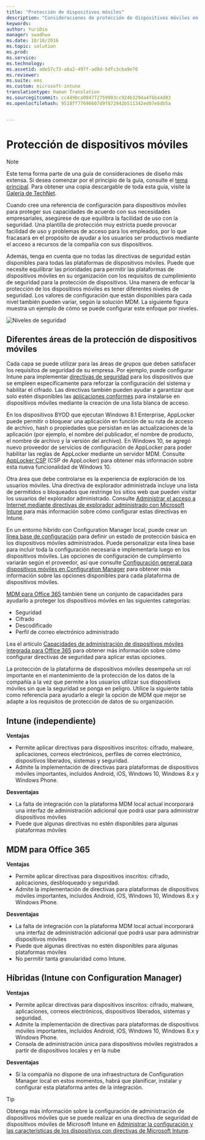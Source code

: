 ```yaml
---
title: "Protección de dispositivos móviles"
description: "Consideraciones de protección de dispositivos móviles en un escenario de administración de dispositivos móviles."
keywords: 
author: YuriDio
manager: swadhwa
ms.date: 10/18/2016
ms.topic: solution
ms.prod: 
ms.service: 
ms.technology: 
ms.assetid: ade57c73-a8a2-497f-ad8d-5dfc3cba9e70
ms.reviewer: 
ms.suite: ems
ms.custom: microsoft-intune
translationtype: Human Translation
ms.sourcegitcommit: cc449bca094772759983cc924b3294a4f6b44d83
ms.openlocfilehash: 9518ff77696607d9f872942b511342ed07e8db5a


---
```


# Protección de dispositivos móviles

>[!NOTE]
>Este tema forma parte de una guía de consideraciones de diseño más extensa. Si desea comenzar por el principio de la guía, consulte el [tema principal](mdm-design-considerations-guide.md). Para obtener una copia descargable de toda esta guía, visite la [Galería de TechNet](https://gallery.technet.microsoft.com/Mobile-Device-Management-7d401582).

Cuando cree una referencia de configuración para dispositivos móviles para proteger sus capacidades de acuerdo con sus necesidades empresariales, asegúrese de que equilibra la facilidad de uso con la seguridad. Una plantilla de protección muy estricta puede provocar facilidad de uso y problemas de acceso para los empleados, por lo que fracasará en el propósito de ayudar a los usuarios ser productivos mediante el acceso a recursos de la compañía con sus dispositivos. 

Además, tenga en cuenta que no todas las directivas de seguridad están disponibles para todas las plataformas de dispositivos móviles. Puede que necesite equilibrar las prioridades para permitir las plataformas de dispositivos móviles en su organización con los requisitos de cumplimiento de seguridad para la protección de dispositivos.
Una manera de enfocar la protección de los dispositivos móviles es tener diferentes niveles de seguridad. Los valores de configuración que están disponibles para cada nivel también pueden variar, según la solución MDM. La siguiente figura muestra un ejemplo de cómo se puede configurar este enfoque por niveles.

![Niveles de seguridad](./media/MDM_Figure_12.png)

## Diferentes áreas de la protección de dispositivos móviles

Cada capa se puede utilizar para las áreas de grupos que deben satisfacer los requisitos de seguridad de su empresa. Por ejemplo, puede configurar Intune para implementar [directivas de seguridad](/intune/deploy-use/manage-settings-and-features-on-your-devices-with-microsoft-intune-policies) para los dispositivos que se empleen específicamente para reforzar la configuración del sistema y habilitar el cifrado. Las directivas también pueden ayudar a garantizar que solo estén disponibles las [aplicaciones conformes](https://technet.microsoft.com/library/dn818906.aspx) para instalarse en dispositivos móviles mediante la creación de una lista blanca de acceso.

En los dispositivos BYOD que ejecutan Windows 8.1 Enterprise, AppLocker puede permitir o bloquear una aplicación en función de su ruta de acceso de archivo, hash o propiedades que persistan en las actualizaciones de la aplicación (por ejemplo, el nombre del publicador, el nombre de producto, el nombre de archivo y la versión del archivo). En Windows 10, se agregó nuevo proveedor de servicios de configuración de AppLocker para poder habilitar las reglas de AppLocker mediante un servidor MDM. Consulte [AppLocker CSP](https://msdn.microsoft.com/library/windows/hardware/dn920019(v=vs.85).aspx) (CSP de AppLocker) para obtener más información sobre esta nueva funcionalidad de Windows 10.

Otra área que debe controlarse es la experiencia de exploración de los usuarios móviles. Una directiva de explorador administrada incluye una lista de permitidos o bloqueados que restringe los sitios web que pueden visitar los usuarios del explorador administrado. Consulte [Administrar el acceso a Internet mediante directivas de explorador administrado con Microsoft Intune](/intune/deploy-use/manage-internet-access-using-managed-browser-policies) para más información sobre cómo configurar estas directivas en Intune.

En un entorno híbrido con Configuration Manager local, puede crear un [línea base de configuración](https://technet.microsoft.com/library/gg712268.aspx?WT.mc_id=Blog_EntMob_Showcase_PCIT) para definir un estado de protección básica en los dispositivos móviles administrados. Puede personalizar esta línea base para incluir toda la configuración necesaria e implementarla luego en los dispositivos móviles. Las opciones de configuración de cumplimiento variarán según el proveedor, así que consulte [Configuración general para dispositivos móviles en Configuration Manager](https://technet.microsoft.com/library/dn376523.aspx) para obtener más información sobre las opciones disponibles para cada plataforma de dispositivos móviles.

[MDM para Office 365](https://technet.microsoft.com/library/ms.o365.cc.devicepolicy.aspx) también tiene un conjunto de capacidades para ayudarlo a proteger los dispositivos móviles en las siguientes categorías:

- Seguridad
- Cifrado
- Descodificado
- Perfil de correo electrónico administrado

Lea el artículo [Capacidades de administración de dispositivos móviles integrada para Office 365](https://technet.microsoft.com/library/ms.o365.cc.devicepolicysupporteddevice.aspx) para obtener más información sobre cómo configurar directivas de seguridad para aplicar estas opciones.

La protección de la plataforma de dispositivos móviles desempeña un rol importante en el mantenimiento de la protección de los datos de la compañía a la vez que permite a los usuarios utilizar sus dispositivos móviles sin que la seguridad se ponga en peligro. Utilice la siguiente tabla como referencia para ayudarlo a elegir la opción de MDM que mejor se adapte a los requisitos de protección de datos de su organización.

## Intune (independiente)

**Ventajas**

- Permite aplicar directivas para dispositivos inscritos: cifrado, malware, aplicaciones, correos electrónicos, perfiles de correo electrónico, dispositivos liberados, sistemas y seguridad.
- Admite la implementación de directivas para plataformas de dispositivos móviles importantes, incluidos Android, iOS, Windows 10, Windows 8.x y Windows Phone.

**Desventajas**

- La falta de integración con la plataforma MDM local actual incorporará una interfaz de administración adicional que podrá usar para administrar dispositivos móviles
- Puede que algunas directivas no estén disponibles para algunas plataformas móviles

## MDM para Office 365

**Ventajas**

- Permite aplicar directivas para dispositivos inscritos: cifrado, aplicaciones, desbloqueado y seguridad.
- Admite la implementación de directivas para plataformas de dispositivos móviles importantes, incluidos Android, iOS, Windows 10, Windows 8.x y Windows Phone.

**Desventajas**

- La falta de integración con la plataforma MDM local actual incorporará una interfaz de administración adicional que podrá usar para administrar dispositivos móviles
- Puede que algunas directivas no estén disponibles para algunas plataformas móviles
- No permitir tanta granularidad como Intune.

## Híbridas (Intune con Configuration Manager)

**Ventajas**

- Permite aplicar directivas para dispositivos inscritos: cifrado, malware, aplicaciones, correos electrónicos, dispositivos liberados, sistemas y seguridad.
- Admite la implementación de directivas para plataformas de dispositivos móviles importantes, incluidos Android, iOS, Windows 10, Windows 8.x y Windows Phone.
- Consola de administración única para dispositivos móviles registrados a partir de dispositivos locales y en la nube

**Desventajas**

- Si la compañía no dispone de una infraestructura de Configuration Manager local en estos momentos, habrá que planificar, instalar y configurar esta plataforma antes de la integración.

>[!TIP] 
> Obtenga más información sobre la configuración de administración de dispositivos móviles que se puede realizar en una directiva de seguridad de dispositivos móviles de Microsoft Intune en [Administrar la configuración y las características de los dispositivos con directivas de Microsoft Intune](https://technet.microsoft.com/library/dn913730.aspx). 



<!--HONumber=Oct16_HO3-->


